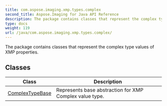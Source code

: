 ```yaml
---
title: com.aspose.imaging.xmp.types.complex
second_title: Aspose.Imaging for Java API Reference
description: The package contains classes that represent the complex type values of XMP properties.
type: docs
weight: 119
url: /java/com.aspose.imaging.xmp.types.complex/
---
```


The package contains classes that represent the complex type values of XMP properties.


## Classes

| Class | Description |
| --- | --- |
| [ComplexTypeBase](../com.aspose.imaging.xmp.types.complex/complextypebase) | Represents base abstraction for XMP Complex value type. |
